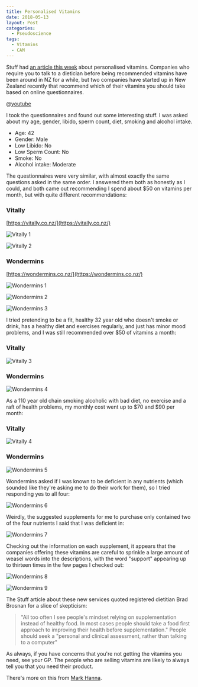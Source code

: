 ```yaml
---
title: Personalised Vitamins
date: 2018-05-13
layout: Post
categories:
  - Pseudoscience
tags:
  - Vitamins
  - CAM
---
```


Stuff had [an article this week](https://www.stuff.co.nz/life-style/well-good/teach-me/103568893/the-rise-of-personalised-vitamin-services-in-new-zealand) about personalised vitamins. Companies who require you to talk to a dietician before being recommended vitamins have been around in NZ for a while, but two companies have started up in New Zealand recently that recommend which of their vitamins you should take based on online questionnaires.

<!-- more -->

@[youtube](https://youtu.be/YrKAxvuMKVg)

I took the questionnaires and found out some interesting stuff. I was asked about my age, gender, libido, sperm count, diet, smoking and alcohol intake.

- Age: 42
- Gender: Male
- Low Libido: No
- Low Sperm Count: No
- Smoke: No
- Alcohol intake: Moderate

The questionnaires were very similar, with almost exactly the same questions asked in the same order. I answered them both as honestly as I could, and both came out recommending I spend about $50 on vitamins per month, but with quite different recommendations:

### Vitally

[https://vitally.co.nz/](https://vitally.co.nz/)

![Vitally 1](./images/image1.png)

![Vitally 2](./images/image2.png)

### Wondermins

[https://wondermins.co.nz/](https://wondermins.co.nz/)

![Wondermins 1](./images/image3.png)

![Wondermins 2](./images/image4.png)

![Wondermins 3](./images/image5.png)

I tried pretending to be a fit, healthy 32 year old who doesn't smoke or drink, has a healthy diet and exercises regularly, and just has minor mood problems, and I was still recommended over $50 of vitamins a month:

### Vitally

![Vitally 3](./images/image6.png)

### Wondermins

![Wondermins 4](./images/image7.png)

As a 110 year old chain smoking alcoholic with bad diet, no exercise and a raft of health problems, my monthly cost went up to $70 and $90 per month:

### Vitally

![Vitally 4](./images/image8.png)

### Wondermins

![Wondermins 5](./images/image9.png)

Wondermins asked if I was known to be deficient in any nutrients (which sounded like they're asking me to do their work for them), so I tried responding yes to all four:

![Wondermins 6](./images/image10.png)

Weirdly, the suggested supplements for me to purchase only contained two of the four nutrients I said that I was deficient in:

![Wondermins 7](./images/image11.png)

Checking out the information on each supplement, it appears that the companies offering these vitamins are careful to sprinkle a large amount of weasel words into the descriptions, with the word "support" appearing up to thirteen times in the few pages I checked out:

![Wondermins 8](./images/image12.png)

![Wondermins 9](./images/image13.png)

The Stuff article about these new services quoted registered dietitian Brad Brosnan for a slice of skepticism:

> "All too often I see people's mindset relying on supplementation instead of healthy food. In most cases people should take a food first approach to improving their health before supplementation." People should seek a "personal and clinical assessment, rather than talking to a computer"

As always, if you have concerns that you're not getting the vitamins you need, see your GP. The people who are selling vitamins are likely to always tell you that you need their product.

There's more on this from [Mark Hanna](https://sciblogs.co.nz/honestuniverse/2018/05/08/personalised-supplements/).

